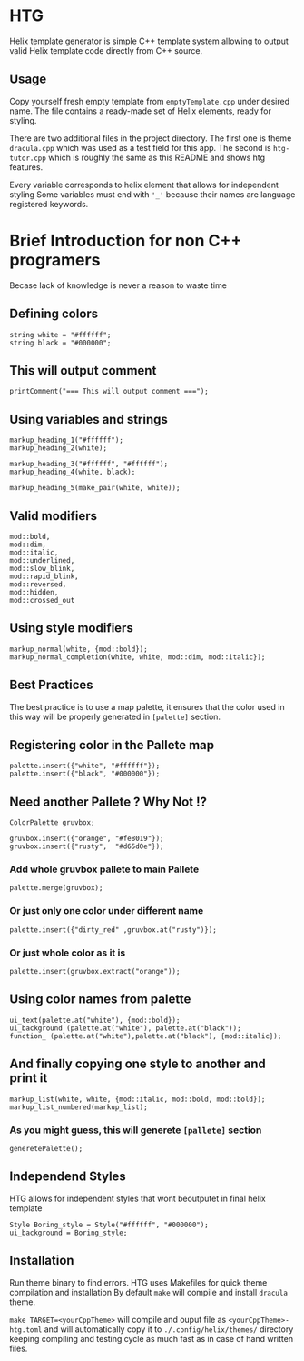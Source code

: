 # HTG

Helix template generator is simple C++ template system allowing to output
valid Helix template code directly from C++ source.

## Usage

Copy yourself fresh empty template from `emptyTemplate.cpp` under desired name.
The file contains a ready-made set of Helix elements, ready for styling.

There are two additional files in the project directory. The first one is theme `dracula.cpp`
which was used as a test field for this app.
The second is `htg-tutor.cpp` which is roughly the same as this README and shows htg features.

Every variable corresponds to helix element that allows for independent styling
Some variables must end with `'_'` because their names are language registered keywords.

# Brief Introduction for non C++ programers

Becase lack of knowledge is never a reason to waste time

## Defining colors

```
string white = "#ffffff";
string black = "#000000";
```

## This will output comment

```printComment("=== This will output comment ===");```

## Using variables and strings

```
markup_heading_1("#ffffff");
markup_heading_2(white);

markup_heading_3("#ffffff", "#ffffff");
markup_heading_4(white, black);

markup_heading_5(make_pair(white, white));
```

## Valid modifiers

```
mod::bold, 
mod::dim, 
mod::italic, 
mod::underlined, 
mod::slow_blink, 
mod::rapid_blink,
mod::reversed,
mod::hidden,
mod::crossed_out
```

## Using style modifiers

```
markup_normal(white, {mod::bold});
markup_normal_completion(white, white, mod::dim, mod::italic}); 
```

## Best Practices

The best practice is to use a map palette, it ensures that the color used in this way
will be properly generated in `[palette]` section.

## Registering color in the Pallete map

```
palette.insert({"white", "#ffffff"});
palette.insert({"black", "#000000"});
```

## Need another Pallete ? Why Not !?

```
ColorPalette gruvbox;

gruvbox.insert({"orange", "#fe8019"});
gruvbox.insert({"rusty",  "#d65d0e"});
```

### Add whole gruvbox pallete to main Pallete

```palette.merge(gruvbox);```

### Or just only one color under different name

```palette.insert({"dirty_red" ,gruvbox.at("rusty")});```

### Or just whole color as it is

```palette.insert(gruvbox.extract("orange"));```

## Using color names from palette

```
ui_text(palette.at("white"), {mod::bold});
ui_background (palette.at("white"), palette.at("black"));
function_ (palette.at("white"),palette.at("black"), {mod::italic});
```

## And finally copying one style to another and print it

```
markup_list(white, white, {mod::italic, mod::bold, mod::bold});
markup_list_numbered(markup_list);
```

### As you might guess, this will generete `[pallete]` section

```generetePalette();```

## Independend Styles

HTG allows for independent styles that wont beoutputet in final helix template


```
Style Boring_style = Style("#ffffff", "#000000");
ui_background = Boring_style;
```
## Installation

Run theme binary to find errors.
HTG uses Makefiles for quick theme compilation and installation
By default `make` will compile and install `dracula` theme.

`make TARGET=<yourCppTheme>` will compile and ouput file as  `<yourCppTheme>-htg.toml`
and will automatically copy it to `./.config/helix/themes/` directory keeping compiling
and testing cycle as much fast as in case of hand written files.
